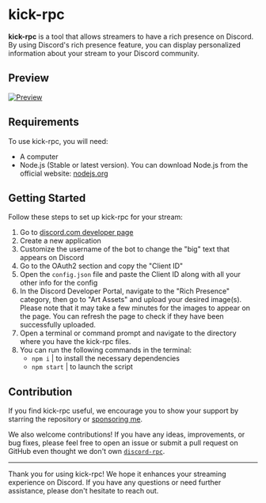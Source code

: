 # kick-rpc

**kick-rpc** is a tool that allows streamers to have a rich presence on Discord. By using Discord's rich presence feature, you can display personalized information about your stream to your Discord community.

## Preview

[![Preview](https://i.imgur.com/3nPmIOx.png "Preview")](https://paypal.me/TheHellTower)

## Requirements

To use kick-rpc, you will need:

- A computer
- Node.js (Stable or latest version). You can download Node.js from the official website: [nodejs.org](https://nodejs.org/en)

## Getting Started

Follow these steps to set up kick-rpc for your stream:

1. Go to [discord.com developer page](https://discord.com/developers/applications)
2. Create a new application
3. Customize the username of the bot to change the "big" text that appears on Discord
4. Go to the OAuth2 section and copy the "Client ID"
5. Open the `config.json` file and paste the Client ID along with all your other info for the config
6. In the Discord Developer Portal, navigate to the "Rich Presence" category, then go to "Art Assets" and upload your desired image(s). Please note that it may take a few minutes for the images to appear on the page. You can refresh the page to check if they have been successfully uploaded.
7. Open a terminal or command prompt and navigate to the directory where you have the kick-rpc files.
8. You can run the following commands in the terminal:
   - `npm i` | to install the necessary dependencies
   - `npm start` | to launch the script

## Contribution

If you find kick-rpc useful, we encourage you to show your support by starring the repository or [sponsoring me](https://github.com/sponsors/TheHellTower).

We also welcome contributions! If you have any ideas, improvements, or bug fixes, please feel free to open an issue or submit a pull request on GitHub even thought we don't own [`discord-rpc`](https://www.npmjs.com/package/discord-rpc).

---

Thank you for using kick-rpc! We hope it enhances your streaming experience on Discord. If you have any questions or need further assistance, please don't hesitate to reach out.